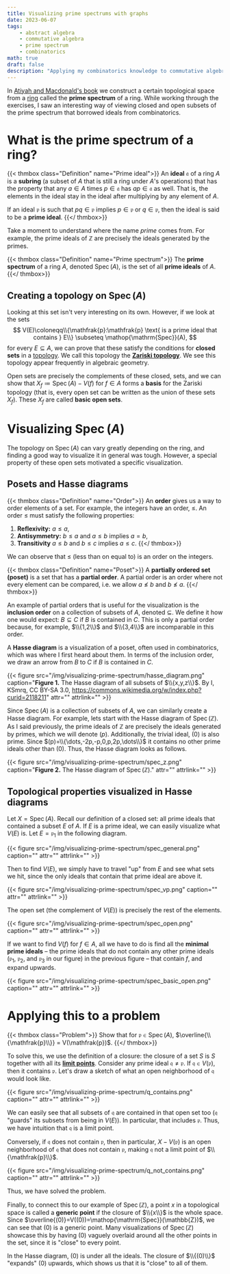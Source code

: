 ```yaml
---
title: Visualizing prime spectrums with graphs
date: 2023-06-07
tags:
    - abstract algebra
    - commutative algebra
    - prime spectrum
    - combinatorics
math: true
draft: false
description: "Applying my combinatorics knowledge to commutative algebra to help draw the prime spectrum of a ring."
---
```


In [Atiyah and Macdonald's book](https://www.amazon.com/Introduction-Commutative-Algebra-Addison-Wesley-Mathematics/dp/0201407515) we construct a certain topological space from a [ring](https://en.wikipedia.org/wiki/Ring_(mathematics)) called the **prime spectrum** of a ring. While working through the exercises, I saw an interesting way of viewing closed and open subsets of the prime spectrum that borrowed ideals from combinatorics.

# What is the prime spectrum of a ring?
{{< thmbox class="Definition" name="Prime ideal">}}
An **ideal** $\mathfrak{a}$ of a ring $A$ is a **subring** (a subset of $A$ that is still a ring under $A$'s operations) that has the property that any $a\in A$ times $p\in \mathfrak{a}$ has $ap\in \mathfrak{a}$ as well. That is, the elements in the ideal stay in the ideal after multiplying by any element of $A$.

If an ideal $\mathfrak{p}$ is such that $pq\in \mathfrak{p}$ implies $p\in \mathfrak{p}$ or $q\in \mathfrak{p}$, then the ideal is said to be a **prime ideal**.
{{</ thmbox>}}

Take a moment to understand where the name *prime* comes from. For example, the prime ideals of $\mathbb{Z}$ are precisely the ideals generated by the primes.

{{< thmbox class="Definition" name="Prime spectrum">}}
The **prime spectrum** of a ring $A$, denoted $\mathop{\mathrm{Spec}}(A)$, is the set of all **prime ideals** of $A$.
{{</ thmbox>}}

## Creating a topology on $\mathop{\mathrm{Spec}}(A)$
Looking at this set isn't very interesting on its own. However, if we look at the sets
$$
    V(E)\coloneqq\\{\mathfrak{p}:\mathfrak{p} \text{ is a prime ideal that contains } E\\} \subseteq \mathop{\mathrm{Spec}}(A),
$$
for every $E \subseteq A$, we can prove that these satisfy the conditions for **closed sets** in a [topology](https://en.wikipedia.org/wiki/Topological_space). We call this topology the [**Zariski topology**](https://en.wikipedia.org/wiki/Zariski_topology). We see this topology appear frequently in algebraic geometry.

Open sets are precisely the complements of these closed, sets, and we can show that $X_f\coloneqq \mathop{\mathrm{Spec}}(A)-V(f)$ for $f\in A$ forms a **basis** for the Zariski topology (that is, every open set can be written as the union of these sets $X_f$). These $X_f$ are called **basic open sets**.

# Visualizing $\mathop{\mathrm{Spec}}(A)$
The topology on $\mathop{\mathrm{Spec}}(A)$ can vary greatly depending on the ring, and finding a good way to visualize it in general was tough. However, a special property of these open sets motivated a specific visualization.

## Posets and Hasse diagrams
{{< thmbox class="Definition" name="Order">}}
An **order** gives us a way to order elements of a set. For example, the integers have an order, $\leq$. An order $\leq$ must satisfy the following properties:
1. **Reflexivity:** $a\leq a$,
2. **Antisymmetry:** $b \leq a$ and $a \leq b$ implies $a=b$,
3. **Transitivity** $a\leq b$ and $b\leq c$ implies $a\leq c$.
{{</ thmbox>}}

We can observe that $\leq$ (less than on equal to) is an order on the integers. 

{{< thmbox class="Definition" name="Poset">}}
A **partially ordered set (poset)** is a set that has a **partial order**. A partial order is an order where not every element can be compared, i.e. we allow $a\nleq b$ and $b\nleq a$. 
{{</ thmbox>}}

An example of partial orders that is useful for the visualization is the **inclusion order** on a collection of subsets of $A$, denoted $\subseteq$. We define it how one would expect: $B \subseteq C$ if $B$ is contained in $C$. This is only a partial order because, for example, $\\{1,2\\}$ and $\\{3,4\\}$ are incomparable in this order.

A **Hasse diagram** is a visualization of a poset, often used in combinatorics, which was where I first heard about them. In terms of the inclusion order, we draw an arrow from $B$ to $C$ if $B$ is contained in $C$.

{{< figure src="/img/visualizing-prime-spectrum/hasse_diagram.png" caption="**Figure 1.** The Hasse diagram of all subsets of $\\{x,y,z\\}$. By I, KSmrq, CC BY-SA 3.0, https://commons.wikimedia.org/w/index.php?curid=2118211" attr="" attrlink="" >}}

Since $\mathop{\mathrm{Spec}}(A)$ is a collection of subsets of $A$, we can similarly create a Hasse diagram. For example, lets start with the Hasse diagram of $\mathop{\mathrm{Spec}}(\mathbb{Z})$. As I said previously, the prime ideals of $\mathbb{Z}$ are precisely the ideals generated by primes, which we will denote $(p)$. Additionally, the trivial ideal, $(0)$ is also prime. Since $(p)=\\{\dots,-2p,-p,0,p,2p,\dots\\}$ it contains no other prime ideals other than $(0)$. Thus, the Hasse diagram looks as follows.

{{< figure src="/img/visualizing-prime-spectrum/spec_z.png" caption="**Figure 2.** The Hasse diagram of $\mathop{\mathrm{Spec}}(\mathbb{Z})$." attr="" attrlink="" >}}

## Topological properties visualized in Hasse diagrams 
Let $X=\mathop{\mathrm{Spec}}(A)$.
Recall our definition of a closed set: all prime ideals that contained a subset $E$ of $A$. If $E$ is a prime ideal, we can easily visualize what $V(E)$ is. Let $E=\mathfrak{p}_1$ in the following diagram.

{{< figure src="/img/visualizing-prime-spectrum/spec_general.png" caption="" attr="" attrlink="" >}}

Then to find $V(E)$, we simply have to travel "up" from $E$ and see what sets we hit, since the only ideals that contain that prime ideal are above it.

{{< figure src="/img/visualizing-prime-spectrum/spec_vp.png" caption="" attr="" attrlink="" >}}

The open set (the complement of $V(E)$) is precisely the rest of the elements.

{{< figure src="/img/visualizing-prime-spectrum/spec_open.png" caption="" attr="" attrlink="" >}}

If we want to find $V(f)$ for $f\in A$, all we have to do is find all the **minimal prime ideals** – the prime ideals that do not contain any other prime ideals ($\mathfrak{p}_1$, $\mathfrak{p}_2$, and $\mathfrak{p}_3$ in our figure) in the previous figure – that contain $f$, and expand upwards.

{{< figure src="/img/visualizing-prime-spectrum/spec_basic_open.png" caption="" attr="" attrlink="" >}}

# Applying this to a problem
{{< thmbox class="Problem">}}
Show that for $\mathfrak{p}\in \mathop{\mathrm{Spec}}(A)$, $\overline{\\{\mathfrak{p}\\}} = V(\mathfrak{p})$.
{{</ thmbox>}}

To solve this, we use the definition of a closure: the closure of a set $S$ is $S$ together with all its [**limit points**](https://en.wikipedia.org/wiki/Closure_(topology)). Consider any 
prime ideal $\mathfrak{q} \neq \mathfrak{p}$. If $\mathfrak{q}\in V(\mathfrak{p})$, then it contains $\mathfrak{p}$. Let's draw 
a sketch of what an open neighborhood of $\mathfrak{q}$ would look like.

{{< figure src="/img/visualizing-prime-spectrum/q_contains.png" caption="" attr="" attrlink="" >}}

We can easily see that all subsets of $\mathfrak{q}$ are contained in that open set too ($\mathfrak{q}$ "guards" its subsets from being in $V(E)$). In particular, that includes $\mathfrak{p}$. Thus, we have intuition that $\mathfrak{q}$ is a limit point. 

Conversely, if $\mathfrak{q}$ does not contain $\mathfrak{p}$, then in particular, $X-V(\mathfrak{p})$ is an open neighborhood of $\mathfrak{q}$ that does not contain $\mathfrak{p}$, making $\mathfrak{q}$ not a limit point of $\\{\mathfrak{p}\\}$.

{{< figure src="/img/visualizing-prime-spectrum/q_not_contains.png" caption="" attr="" attrlink="" >}}

Thus, we have solved the problem.

Finally, to connect this to our example of $\mathop{\mathrm{Spec}}(\mathbb{Z})$, a point $x$ in a topological space is called a **generic point** if the closure of $\\{x\\}$ is the whole space. Since $\overline{(0)}=V((0))=\mathop{\mathrm{Spec}}(\mathbb{Z})$, we can see that $(0)$ is a generic point. Many visualizations of $\mathop{\mathrm{Spec}}(\mathbb{Z})$ showcase this by having $(0)$ vaguely overlaid around all the other points in the set, since it is "close" to every point. 

In the Hasse diagram, $(0)$ is under all the ideals. The closure of $\\{(0)\\}$ "expands" $(0)$ upwards, which shows us that it is "close" to all of them.